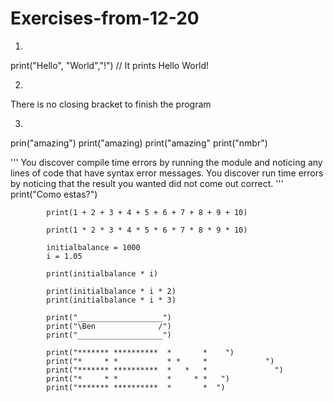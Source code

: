 # Exercises-from-12-20
1.

print("Hello", "World","!")
// It prints Hello World!

2.

There is no closing bracket to finish the program

3.


prin("amazing")
print("amazing)
      print("amazing"
            print("nmbr")

   '''
You discover compile time errors by running the module and noticing any lines of code that have syntax error messages.
            You discover run time errors by noticing that the result you wanted did not come out correct.
'''
            print("Como estas?")

            print(1 + 2 + 3 + 4 + 5 + 6 + 7 + 8 + 9 + 10)

            print(1 * 2 * 3 * 4 * 5 * 6 * 7 * 8 * 9 * 10)

            initialbalance = 1000
            i = 1.05

            print(initialbalance * i)

            print(initialbalance * i * 2)
            print(initialbalance * i * 3)

            print("___________________")
            print("\Ben              /")
            print("___________________")

            print("******* **********  *       *    ")
            print("*     * *           * *     *             ")
            print("******* **********  *   *   *               ")
            print("*     * *           *     * *   ")
            print("******* **********  *       *  ")

            
